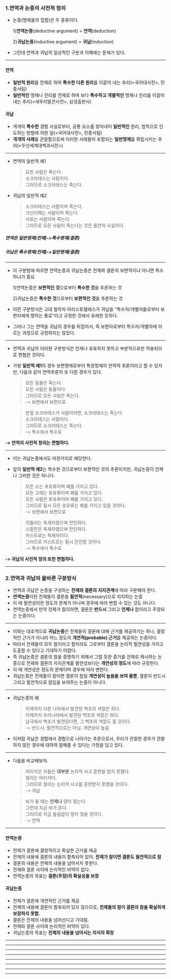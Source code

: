 ### 1.연역과 논증의 사전적 정의

- 논증(명제들의 집합)은 두 종류이다.

  1)**연역논증**(deductive argument) = **연역**(deduction)

  2)**귀납논증**(inductive argument) = **귀납**(induction)

- 그런데 연역과 귀납의 일상적인 구분과 이해에는 문제가 있다.

<hr/>

#### 연역

- **일반적 원리**를 전제로 하여 **특수한 다른 원리**를 이끌어 내는 추리(<국어대사전>, 민중서림)
- **일반적인** 명제나 진리를 전제로 하여 보다 **특수하고 개별적인** 명제나 진리를 이끌어 내는 추리(<새우리말큰사전>, 삼성출판사)

#### 귀납

- 개개의 **특수한** 경험 사실로부터, 공통 요소를 찾아내어 **일반적인** 원리, 법칙으로 인도하는 방법에 의한 일(<국어대사전>, 민중서림)
- **개개의 사례**를 관찰함으로써 이러한 사례들이 포함되는 **일반명제**를 확립시키는 추리(<두산세계대백과사전>)

<hr/>

- 연역의 일반적 예1
  > 모든 사람은 죽는다.</br>
  > 소크라테스는 사람이다.</br>
  > 그러므로 소크라테스는 죽는다.
- 귀납의 일반적 예2
  > 소크라테스는 사람이며 죽는다.</br>
  > 크산티페는 사람이며 죽는다.</br>
  > 사포는 사람이며 죽는다.<br>
  > 그러므로 모든 사람이 죽는다는 것은 필연적 사실이다.

##### 연역은 일반명제(전제)->특수명제(결론)

##### 귀납은 특수명제(전제)->일반명제(결론)

<hr/>

- 이 구분법에 따르면 연역논증과 귀납논증은 전제와 결론의 보편적이냐 아니면 특수하냐가 중요

  1)연역논증은 **보편적인 것**으로부터 **특수한 것**을 추론하는 것

  2)귀납논증은 **특수한 것**으로부터 **보편적인 것**을 추론하는 것

- 이런 구분방식은 고대 철학자 아리스토텔레스가 귀납을 "특수자/개별자들로부터 보편자에게 향하는 통로"라고 규정한 것에서 유래한 듯하다.
- 그러나 그는 연역을 귀납의 경우를 뒤집어서, 즉 보편자로부터 특수자/개별자에 이르는 과정으로 규정하지는 않았다.

<hr/>

- 연역과 귀납의 이러한 구분방식은 언제나 유효하지 못하고 부분적으로만 적용되므로 편협한 것이다.
- 가령 **일반적 예1**의 경우 보편명제로부터 특정명제의 연역적 추론이라고 할 수 있지만, 다음과 같이 연역추론의 또 다른 경우가 있다.

  > 모든 동물은 죽는다.<br>
  > 모든 사람은 동물이다.<br>
  > 그러므로 모든 사람은 죽는다.<br>
  > -> 보편에서 보편으로

  > 만일 소크라테스가 사람이라면, 소크라테스는 죽는다.<br>
  > 소크라테스는 사람이다.<br>
  > 그러므로 소크라테스는 죽는다.<br>
  > -> 특수에서 특수로

**-> 연역의 사전적 정의는 편협하다.**

<hr/>

- 이는 귀납논증에서도 마찬가지로 해당한다.
- 앞의 **일반적 예2**는 특수한 것으로부터 보편적인 것의 추론이지만, 귀납논증이 언제나 그러한 것은 아니다.

  > 모든 소는 포유류이며 폐를 가지고 있다.<br>
  > 모든 고래는 포유류이며 폐를 가지고 있다. <br>
  > 모든 사람은 포유류이며 폐를 가지고 있다. <br>
  > 그러므로 필시 모든 포유류는 폐를 가지고 있을 것이다.<br>
  > -> 보편에서 보편으로

  > 히틀러는 독재자였으며 잔인하다.<br>
  > 스탈린은 독재자였으며 잔인하다.<br>
  > 카스트로는 독재자이다.<br>
  > 그러므로 카스트로는 필시 잔인할 것이다.<br>
  > -> 특수에서 특수로

**-> 귀납의 사전적 정의 또한 편협하다.**

<hr/>

### 2.연역과 귀납의 올바른 구분방식

- 연역과 귀납은 논증을 구성하는 **전제와 결론의 지지관계**에 따라 구분해야 한다.
- **연역논증**이란 전제들이 결론을 **필연적**(necessary)으로 지지하는 논증
- 이 때 필연성이란 정도의 문제가 아니며 경우에 따라 변할 수 있는 것도 아니다.
- 연역논증에서 만약 전제가 참이라면, 결론은 **반드시** 그리고 **언제나** 참이라고 주장되는 논증이다.

<hr/>

- 이와는 대조적으로 **귀납논증**은 전제들이 결론에 대해 근거를 제공하기는 하나, 결정적인 근거가 아니라 어느 정도의 **개연적(probable) 근거**를 제공하는 논증이다.
- 따라서 전제들이 모두 참이라고 할지라도 그로부터 결론을 논리적 필연성을 가지고 도출할 수 있다고 기대하기 어렵다.
- 즉 귀납논증은 결론의 참을 증명하기 위해서 그럴 듯한 증거를 전제로 제시하는 논증으로 전제와 결론의 지지관계를 필연성보다는 **개연성의 정도**에 따라 규정한다.
- 이 때 개연성은 정도의 문제이며 경우에 따라 변한다.
- 귀납논증은 전제들이 참이면 결론이 참일 **개연성이 높음을 보여 줄뿐**, 결론이 반드시 그리고 필연적으로 참임을 보여주는 논증이 아니다.

<hr/>

- 귀납논증의 예

  > 이제까지 다른 나라에서 발견된 백조의 색깔은 희다.<br>
  > 이제까지 우리나라에서 발견된 백조의 색깔은 희다.<br>
  > 남극에서 백조가 발견된다면, 그 백조의 색깔도 흴 것이다.<br>
  > -> 반드시, 필연적으로는 아님. 개연성이 높음

- 이처럼 귀납은 경험에서 경험으로 나아가는 추론으로서, 우리가 관찰한 경우가 관찰하지 않은 경우에 대하여 말해줄 수 있다는 가정을 담고 있다.

<hr/>

- 다음을 비교해보자.

  > 어리석은 자들은 **대부분** 논리적 사고 훈련을 받지 못했다.<br>
  > 철이는 어리석다.<br>
  > 그러므로 철이는 논리적 사고를 훈련받지 못했을 것이다.<br>
  > -> 귀납

  > 비가 올 때는 **언제나** 땅이 젖는다.<br>
  > 그런데 지금 비가 온다.<br>
  > 그러므로 지금 틀림없이 땅이 젖을 것이다.<br>
  > -> 연역

<hr/>

#### 연역논증

- 전제가 결론에 결정적이고 확실한 근거를 제공
- 전제의 내용에 결론의 내용이 함축되어 있어, **전제가 참이면 결론도 필연적으로 참**
- 결론의 내용은 전제의 내용을 넘어서지 못한다.
- 전제와 결론 사이에 논리적인 비약이 없다.
- 연역논증의 목표는 **결론(주장)의 확실성을 보장**

#### 귀납논증

- 전제가 결론에 개연적인 근거를 제공
- 전제의 내용에 결론이 함축되어 있지 않으므로, **전제들의 참이 결론의 참을 확실하게 보장하지 못함.**
- 결론은 전제의 내용을 넘어선다고 기대됨.
- 전제와 결론 사이에 논리적인 비약이 있다.
- 귀납논증의 목표는 **전제의 내용을 넘어서는 지식의 확장**

<hr/>
<hr/>
<hr/>
<hr/>
<hr/>
<hr/>
<hr/>
<hr/>
